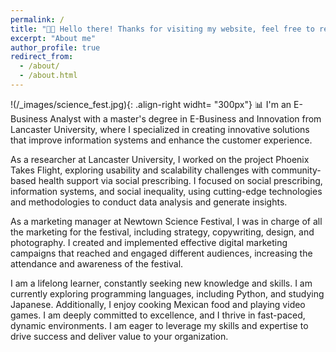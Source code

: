 ```yaml
---
permalink: /
title: "👋🏼 Hello there! Thanks for visiting my website, feel free to reach out!"
excerpt: "About me"
author_profile: true
redirect_from: 
  - /about/
  - /about.html
---
```


!(/_images/science_fest.jpg){: .align-right widht= "300px"}
📊 I'm an E-Business Analyst with a master's degree in E-Business and Innovation from Lancaster University, where I specialized in creating innovative solutions that improve information systems and enhance the customer experience.

As a researcher at Lancaster University, I worked on the project Phoenix Takes Flight, exploring usability and scalability challenges with community-based health support via social prescribing. I focused on social prescribing, information systems, and social inequality, using cutting-edge technologies and methodologies to conduct data analysis and generate insights. 

As a marketing manager at Newtown Science Festival, I was in charge of all the marketing for the festival, including strategy, copywriting, design, and photography. I created and implemented effective digital marketing campaigns that reached and engaged different audiences, increasing the attendance and awareness of the festival.

I am a lifelong learner, constantly seeking new knowledge and skills. I am currently exploring programming languages, including Python, and studying Japanese. Additionally, I enjoy cooking Mexican food and playing video games. I am deeply committed to excellence, and I thrive in fast-paced, dynamic environments. I am eager to leverage my skills and expertise to drive success and deliver value to your organization.